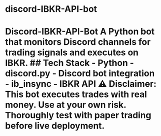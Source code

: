 # discord-IBKR-API-bot
# Discord-IBKR-API-Bot  A Python bot that monitors Discord channels for trading signals and executes on IBKR. ## Tech Stack - Python - discord.py - Discord bot integration - ib_insync - IBKR API  ⚠️ **Disclaimer:** This bot executes trades with real money. Use at your own risk. Thoroughly test with paper trading before live deployment.
